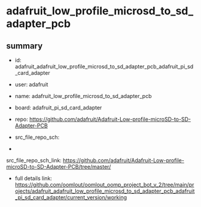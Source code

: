 # adafruit_low_profile_microsd_to_sd_adapter_pcb
 
## summary 
* id: adafruit_adafruit_low_profile_microsd_to_sd_adapter_pcb_adafruit_pi_sd_card_adapter
* user: adafruit
* name: adafruit_low_profile_microsd_to_sd_adapter_pcb
* board: adafruit_pi_sd_card_adapter
* repo: https://github.com/adafruit/Adafruit-Low-profile-microSD-to-SD-Adapter-PCB



* src_file_repo_sch: 
*
 src_file_repo_sch_link: https://github.com/adafruit/Adafruit-Low-profile-microSD-to-SD-Adapter-PCB/tree/master/
* full details link: https://github.com/oomlout/oomlout_oomp_project_bot_v_2/tree/main/projects/adafruit_adafruit_low_profile_microsd_to_sd_adapter_pcb_adafruit_pi_sd_card_adapter/current_version/working  






